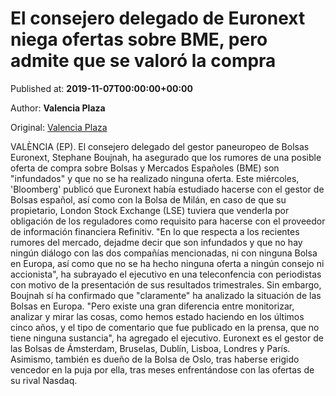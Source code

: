 
# El consejero delegado de Euronext niega ofertas sobre BME, pero admite que se valoró la compra

Published at: **2019-11-07T00:00:00+00:00**

Author: **Valencia Plaza**

Original: [Valencia Plaza](https://valenciaplaza.com/el-consejero-delegado-de-euronext-niega-ofertas-sobre-bme-pero-admite-que-se-valoro-la-compra)

VALÈNCIA (EP). El consejero delegado del gestor paneuropeo de Bolsas Euronext, Stephane Boujnah, ha asegurado que los rumores de una posible oferta de compra sobre Bolsas y Mercados Españoles (BME) son "infundados" y que no se ha realizado ninguna oferta.
Este miércoles, 'Bloomberg' publicó que Euronext había estudiado hacerse con el gestor de Bolsas español, así como con la Bolsa de Milán, en caso de que su propietario, London Stock Exchange (LSE) tuviera que venderla por obligación de los reguladores como requisito para hacerse con el proveedor de información financiera Refinitiv.
"En lo que respecta a los recientes rumores del mercado, dejadme decir que son infundados y que no hay ningún diálogo con las dos compañías mencionadas, ni con ninguna Bolsa en Europa, así como que no se ha hecho ninguna oferta a ningún consejo ni accionista", ha subrayado el ejecutivo en una teleconfencia con periodistas con motivo de la presentación de sus resultados trimestrales.
Sin embargo, Boujnah sí ha confirmado que "claramente" ha analizado la situación de las Bolsas en Europa. "Pero existe una gran diferencia entre monitorizar, analizar y mirar las cosas, como hemos estado haciendo en los últimos cinco años, y el tipo de comentario que fue publicado en la prensa, que no tiene ninguna sustancia", ha agregado el ejecutivo.
Euronext es el gestor de las Bolsas de Ámsterdam, Bruselas, Dublín, Lisboa, Londres y París. Asimismo, también es dueño de la Bolsa de Oslo, tras haberse erigido vencedor en la puja por ella, tras meses enfrentándose con las ofertas de su rival Nasdaq.
